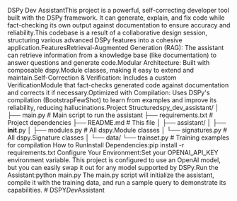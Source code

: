 DSPy Dev AssistantThis project is a powerful, self-correcting developer tool built with the DSPy framework. It can generate, explain, and fix code while fact-checking its own output against documentation to ensure accuracy and reliability.This codebase is a result of a collaborative design session, structuring various advanced DSPy features into a cohesive application.FeaturesRetrieval-Augmented Generation (RAG): The assistant can retrieve information from a knowledge base (like documentation) to answer questions and generate code.Modular Architecture: Built with composable dspy.Module classes, making it easy to extend and maintain.Self-Correction & Verification: Includes a custom VerificationModule that fact-checks generated code against documentation and corrects it if necessary.Optimized with Compilation: Uses DSPy's compilation (BootstrapFewShot) to learn from examples and improve its reliability, reducing hallucinations.Project Structuredspy_dev_assistant/
│
├── main.py                 # Main script to run the assistant
├── requirements.txt        # Project dependencies
├── README.md               # This file
│
├── assistant/
│   ├── __init__.py
│   ├── modules.py            # All dspy.Module classes
│   └── signatures.py         # All dspy.Signature classes
│
└── data/
    └── trainset.py           # Training examples for compilation
How to RunInstall Dependencies:pip install -r requirements.txt
Configure Your Environment:Set your OPENAI_API_KEY environment variable. This project is configured to use an OpenAI model, but you can easily swap it out for any model supported by DSPy.Run the Assistant:python main.py
The main.py script will initialize the assistant, compile it with the training data, and run a sample query to demonstrate its capabilities.
#   D S P Y _ D e v _ A s s i s t a n t  
 